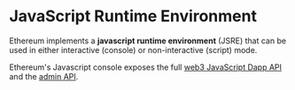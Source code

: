 # JavaScript Runtime Environment

Ethereum implements a **javascript runtime environment** (JSRE) that can be used in either interactive (console) or non-interactive (script) mode.

Ethereum's Javascript console exposes the full [web3 JavaScript Dapp API](https://github.com/ethereumproject/wiki/wiki/JavaScript-API) and the [admin API](./JavaScript-Console#javascript-console-api).